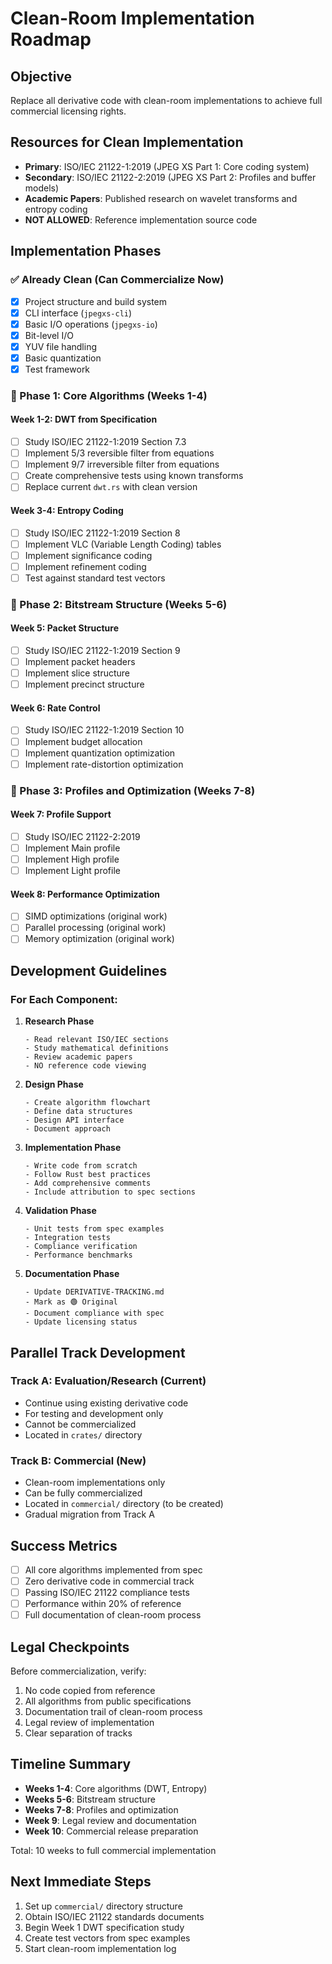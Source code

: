 # Clean-Room Implementation Roadmap

## Objective
Replace all derivative code with clean-room implementations to achieve full commercial licensing rights.

## Resources for Clean Implementation
- **Primary**: ISO/IEC 21122-1:2019 (JPEG XS Part 1: Core coding system)
- **Secondary**: ISO/IEC 21122-2:2019 (JPEG XS Part 2: Profiles and buffer models)
- **Academic Papers**: Published research on wavelet transforms and entropy coding
- **NOT ALLOWED**: Reference implementation source code

## Implementation Phases

### ✅ Already Clean (Can Commercialize Now)
- [x] Project structure and build system
- [x] CLI interface (`jpegxs-cli`)
- [x] Basic I/O operations (`jpegxs-io`)
- [x] Bit-level I/O
- [x] YUV file handling
- [x] Basic quantization
- [x] Test framework

### 🔄 Phase 1: Core Algorithms (Weeks 1-4)

#### Week 1-2: DWT from Specification
- [ ] Study ISO/IEC 21122-1:2019 Section 7.3
- [ ] Implement 5/3 reversible filter from equations
- [ ] Implement 9/7 irreversible filter from equations
- [ ] Create comprehensive tests using known transforms
- [ ] Replace current `dwt.rs` with clean version

#### Week 3-4: Entropy Coding
- [ ] Study ISO/IEC 21122-1:2019 Section 8
- [ ] Implement VLC (Variable Length Coding) tables
- [ ] Implement significance coding
- [ ] Implement refinement coding
- [ ] Test against standard test vectors

### 🔄 Phase 2: Bitstream Structure (Weeks 5-6)

#### Week 5: Packet Structure
- [ ] Study ISO/IEC 21122-1:2019 Section 9
- [ ] Implement packet headers
- [ ] Implement slice structure
- [ ] Implement precinct structure

#### Week 6: Rate Control
- [ ] Study ISO/IEC 21122-1:2019 Section 10
- [ ] Implement budget allocation
- [ ] Implement quantization optimization
- [ ] Implement rate-distortion optimization

### 🔄 Phase 3: Profiles and Optimization (Weeks 7-8)

#### Week 7: Profile Support
- [ ] Study ISO/IEC 21122-2:2019
- [ ] Implement Main profile
- [ ] Implement High profile
- [ ] Implement Light profile

#### Week 8: Performance Optimization
- [ ] SIMD optimizations (original work)
- [ ] Parallel processing (original work)
- [ ] Memory optimization (original work)

## Development Guidelines

### For Each Component:

1. **Research Phase**
   ```
   - Read relevant ISO/IEC sections
   - Study mathematical definitions
   - Review academic papers
   - NO reference code viewing
   ```

2. **Design Phase**
   ```
   - Create algorithm flowchart
   - Define data structures
   - Design API interface
   - Document approach
   ```

3. **Implementation Phase**
   ```
   - Write code from scratch
   - Follow Rust best practices
   - Add comprehensive comments
   - Include attribution to spec sections
   ```

4. **Validation Phase**
   ```
   - Unit tests from spec examples
   - Integration tests
   - Compliance verification
   - Performance benchmarks
   ```

5. **Documentation Phase**
   ```
   - Update DERIVATIVE-TRACKING.md
   - Mark as 🟢 Original
   - Document compliance with spec
   - Update licensing status
   ```

## Parallel Track Development

### Track A: Evaluation/Research (Current)
- Continue using existing derivative code
- For testing and development only
- Cannot be commercialized
- Located in `crates/` directory

### Track B: Commercial (New)
- Clean-room implementations only
- Can be fully commercialized
- Located in `commercial/` directory (to be created)
- Gradual migration from Track A

## Success Metrics

- [ ] All core algorithms implemented from spec
- [ ] Zero derivative code in commercial track
- [ ] Passing ISO/IEC 21122 compliance tests
- [ ] Performance within 20% of reference
- [ ] Full documentation of clean-room process

## Legal Checkpoints

Before commercialization, verify:
1. No code copied from reference
2. All algorithms from public specifications
3. Documentation trail of clean-room process
4. Legal review of implementation
5. Clear separation of tracks

## Timeline Summary

- **Weeks 1-4**: Core algorithms (DWT, Entropy)
- **Weeks 5-6**: Bitstream structure
- **Weeks 7-8**: Profiles and optimization
- **Week 9**: Legal review and documentation
- **Week 10**: Commercial release preparation

Total: 10 weeks to full commercial implementation

## Next Immediate Steps

1. Set up `commercial/` directory structure
2. Obtain ISO/IEC 21122 standards documents
3. Begin Week 1 DWT specification study
4. Create test vectors from spec examples
5. Start clean-room implementation log
